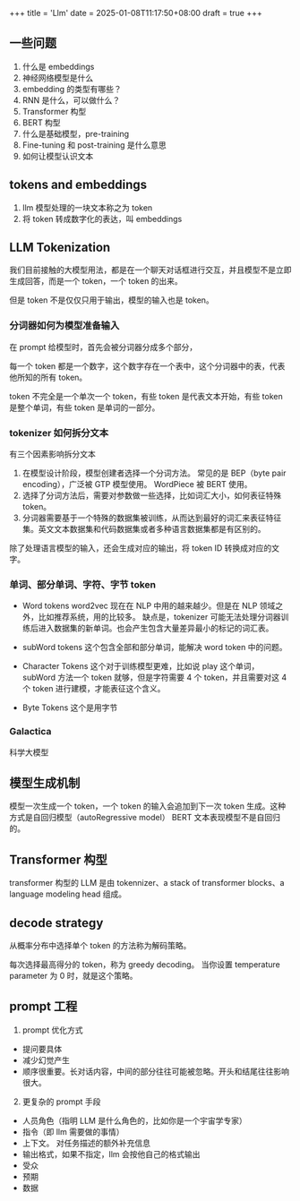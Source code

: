 +++
title = 'Llm'
date = 2025-01-08T11:17:50+08:00
draft = true
+++

## 一些问题

1. 什么是 embeddings
2. 神经网络模型是什么
3. embedding 的类型有哪些？
4. RNN 是什么，可以做什么？
5. Transformer 构型
6. BERT 构型
7. 什么是基础模型，pre-training
8. Fine-tuning 和 post-training 是什么意思
9. 如何让模型认识文本

## tokens and embeddings

1. llm 模型处理的一块文本称之为 token
2. 将 token 转成数字化的表达，叫 embeddings

## LLM Tokenization

我们目前接触的大模型用法，都是在一个聊天对话框进行交互，并且模型不是立即生成回答，而是一个 token，一个 token 的出来。

但是 token 不是仅仅只用于输出，模型的输入也是 token。

### 分词器如何为模型准备输入

在 prompt 给模型时，首先会被分词器分成多个部分，

每一个 token 都是一个数字，这个数字存在一个表中，这个分词器中的表，代表他所知的所有 token。

token 不完全是一个单次一个 token，有些 token 是代表文本开始，有些 token 是整个单词，有些 token 是单词的一部分。

### tokenizer 如何拆分文本

有三个因素影响拆分文本

1. 在模型设计阶段，模型创建者选择一个分词方法。
   常见的是 BEP（byte pair encoding），广泛被 GTP 模型使用。
   WordPiece 被 BERT 使用。
2. 选择了分词方法后，需要对参数做一些选择，比如词汇大小，如何表征特殊 token。
3. 分词器需要基于一个特殊的数据集被训练，从而达到最好的词汇来表征特征集。英文文本数据集和代码数据集或者多种语言数据集都是有区别的。

除了处理语言模型的输入，还会生成对应的输出，将 token ID 转换成对应的文字。

### 单词、部分单词、字符、字节 token

- Word tokens
  word2vec 现在在 NLP 中用的越来越少。但是在 NLP 领域之外，比如推荐系统，用的比较多。
  缺点是，tokenizer 可能无法处理分词器训练后进入数据集的新单词。也会产生包含大量差异最小的标记的词汇表。

- subWord tokens
  这个包含全部和部分单词，能解决 word token 中的问题。

- Character Tokens
  这个对于训练模型更难，比如说 play 这个单词，subWord 方法一个 token 就够，但是字符需要 4 个 token，并且需要对这 4 个 token 进行建模，才能表征这个含义。

- Byte Tokens
  这个是用字节

### Galactica

科学大模型

## 模型生成机制

模型一次生成一个 token，一个 token 的输入会追加到下一次 token 生成。这种方式是自回归模型（autoRegressive model）
BERT 文本表现模型不是自回归的。

## Transformer 构型

transformer 构型的 LLM 是由 tokennizer、a stack of transformer blocks、a language modeling head 组成。

## decode strategy

从概率分布中选择单个 token 的方法称为解码策略。

每次选择最高得分的 token，称为 greedy decoding。 当你设置 temperature parameter 为 0 时，就是这个策略。

## prompt 工程

1. prompt 优化方式

- 提问要具体
- 减少幻觉产生
- 顺序很重要。长对话内容，中间的部分往往可能被忽略。开头和结尾往往影响很大。

2. 更复杂的 prompt 手段

- 人员角色（指明 LLM 是什么角色的，比如你是一个宇宙学专家）
- 指令（即 llm 需要做的事情）
- 上下文。 对任务描述的额外补充信息
- 输出格式，如果不指定，llm 会按他自己的格式输出
- 受众
- 预期
- 数据
